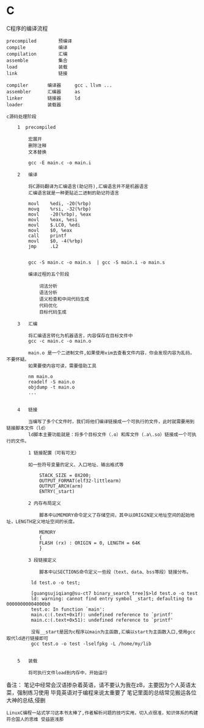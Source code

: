 # C

C程序的编译流程

    precompiled        预编译
    compile            编译
    compilation        汇编
    assemble           集合
    load               装载
    link               链接

    compiler       编译器     gcc 、llvm ...
    assembler      汇编器     as
    linker         链接器     ld
    loader         装载器

    c源码处理阶段

        1  precompiled

            宏展开
            删除注释
            文本替换

            gcc -E main.c -o main.i

        2   编译

            将C源码翻译为汇编语言(助记符),汇编语言并不是机器语言
            汇编语言就是一种更贴近二进制的助记符语言

            movl    %edi, -20(%rbp)
            movq    %rsi, -32(%rbp)
            movl    -20(%rbp), %eax
            movl    %eax, %esi
            movl    $.LC0, %edi
            movl    $0, %eax
            call    printf
            movl    $0, -4(%rbp)
            jmp     .L2


            gcc -S main.c -o main.s  | gcc -S main.i -o main.s

            编译过程的五个阶段

                词法分析
                语法分析
                语义检查和中间代码生成
                代码优化
                目标代码生成

        3   汇编

            将汇编语言转化为机器语言，内容保存在目标文件中
            gcc -c main.c -o main.o

            main.o 是一个二进制文件,如果使用vim去查看文件内容，你会发现内容为乱码，不要怀疑。
            如果要使内容可读，需要借助工具

            nm main.o
            readelf -S main.o
            objdump -t main.o
            ...


        4   链接

            当编写了多个C文件时，我们将他们编译链接成一个可执行的文件，此时就需要用到链接脚本文件（ld）
            ld脚本主要功能就是：将多个目标文件（.o）和库文件（.a\.so）链接成一个可执行的文件。

            1 链接配置（可有可无）

            如一些符号变量的定义、入口地址、输出格式等

                STACK_SIZE = 0X200;
                OUTPUT_FORMAT(elf32-littlearm)
                OUTPUT_ARCH(arm)
                ENTRY(_start)

            2 内存布局定义

                脚本中以MEMORY命令定义了存储空间，其中以ORIGIN定义地址空间的起始地址，LENGTH定义地址空间的长度。

                MEMORY
                {
                FLASH (rx) : ORIGIN = 0, LENGTH = 64K
                }

            3 段链接定义

                脚本中以SECTIONS命令定义一些段（text、data、bss等段）链接分布。

             ld test.o -o test;

             [guangsujiqiang@su-ct7 binary_search_tree]$>ld test.o -o test
             ld: warning: cannot find entry symbol _start; defaulting to 00000000004000b0
             test.o: In function `main':
             main.c:(.text+0x1f): undefined reference to `printf'
             main.c:(.text+0x51): undefined reference to `printf'

             没有__start是因为c程序以main为主函数,汇编以start为主函数入口,使用gcc取代ld进行链接即可
             gcc test.o -o test -lselfpkg -L /home/my/lib


        5   装载

            将可执行文件load到内存中，开始运行


备注：
    笔记中经常会汉语掺杂着英语，请不要认为我在zB，主要因为个人英语太菜，强制练习使用 毕竟英语对于编程来说太重要了
    笔记里面的总结常见搬运各位大神的总结,侵删

    LinuxC编程一站式学习这本书太棒了,作者解析问题的技巧实用，切入点很准，知识体系的构建符合国人的思维 受益匪浅那